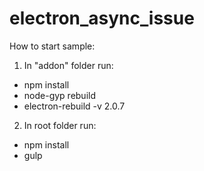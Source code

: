 # electron_async_issue

How to start sample:

1. In "addon" folder run:

- npm install
- node-gyp rebuild
- electron-rebuild -v 2.0.7

2. In root folder run:

- npm install
- gulp

